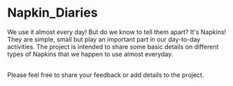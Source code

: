 # Napkin_Diaries
We use it almost every day! But do we know to tell them apart? It's Napkins! They are simple, small but play an important part in our day-to-day activities. The project is intended to share some basic details on different types of Napkins that we happen to use almost everyday. 

<br> Please feel free to share your feedback or add details to the project.
